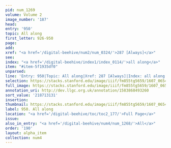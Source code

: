 ```yaml
---
pid: num_1269
volume: Volume 2
image_number: '187'
head:
entry: '950'
topic: All along
first_letter: 926-950
page:
add:
xref: "<a href='/digital-beehive/num2/num_0324/'>287 [Always]</a>"
see:
index: "<a href='/digital-beehive/index1/index_0114/'>all along</a>"
item: "#item-5f1935df0"
unparsed:
line: 'Entry: 950|Topic: All along|Xref: 287 [Always]|Index: all along|#item-5f1935df0'
selection: https://stacks.stanford.edu/image/iiif/fm855tg5659/1607_0654/407,3131,2802,288/full/0/default.jpg
full_image: https://stacks.stanford.edu/image/iiif/fm855tg5659/1607_0654/full/full/0/default.jpg
annotation_uri: http://dev.llgc.org.uk/annotation/1583868493260
sort_value: '218713131'
insertion:
thumbnail: https://stacks.stanford.edu/image/iiif/fm855tg5659/1607_0654/407,3131,600,180/250,/0/default.jpg
label: 950. All along
location: "<a href='/digital-beehive/toc/toc2_177/'>Full Page</a>"
issue:
also_in_entry: "<a href='/digital-beehive/num4/num_1268/'>All</a>"
order: '190'
layout: alpha_item
collection: num4
---
```

